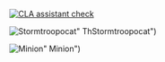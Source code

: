 [![CLA assistant check](https://cla-assistant.io/pull/badge/signed)](https://cla-assistant.io/davidgreens/BuildKite-Chat?pullRequest=19) 

![Stormtroopocat](https://octodex.github.com/images/stormtroopocat.jpg)&quot; 
ThStormtroopocat&quot;)<br>

![Minion](https://octodex.github.com/images/minion.png)&quot; Minion&quot;)<br>
